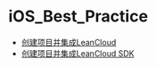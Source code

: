 # iOS_Best_Practice


- [创建项目并集成LeanCloud](https://github.com/CoderDream/iOS_10_Development_QuickStart_Guide/blob/b61a0bfa2afb149bb9ca9cfa8e2e91d8befbdbe7/BookAssets/%E6%BA%90%E4%BB%A3%E7%A0%81/%E7%AC%AC1%E7%AB%A0/README.md)
- [创建项目并集成LeanCloud SDK](https://github.com/CoderDream/iOS_10_Development_QuickStart_Guide/blob/master/chapter01.md)